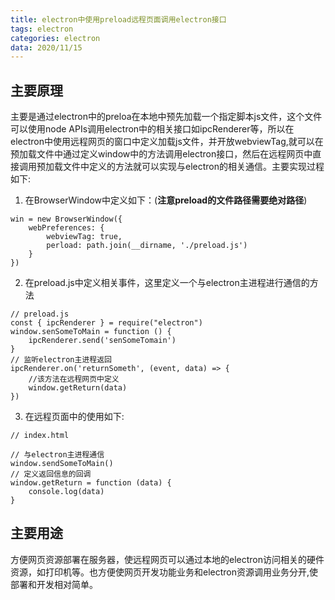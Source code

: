 ```yaml
---
title: electron中使用preload远程页面调用electron接口
tags: electron
categories: electron
data: 2020/11/15
---
```

## 主要原理
主要是通过electron中的preloa在本地中预先加载一个指定脚本js文件，这个文件可以使用node APIs调用electron中的相关接口如ipcRenderer等，所以在electron中使用远程网页的窗口中定义加载js文件，并开放webviewTag,就可以在预加载文件中通过定义window中的方法调用electron接口，然后在远程网页中直接调用预加载文件中定义的方法就可以实现与electron的相关通信。主要实现过程如下:
1. 在BrowserWindow中定义如下：(__注意preload的文件路径需要绝对路径__)
```
win = new BrowserWindow({
    webPreferences: {
        webviewTag: true,
        perload: path.join(__dirname, './preload.js')
    }
})
```
2. 在preload.js中定义相关事件，这里定义一个与electron主进程进行通信的方法
```
// preload.js
const { ipcRenderer } = require("electron")
window.senSomeToMain = function () {
    ipcRenderer.send('senSomeTomain')
}
// 监听electron主进程返回
ipcRenderer.on('returnSometh', (event, data) => {
    //该方法在远程网页中定义
    window.getReturn(data)
})

```
3. 在远程页面中的使用如下:
```
// index.html

// 与electron主进程通信
window.sendSomeToMain()
// 定义返回信息的回调
window.getReturn = function (data) {
    console.log(data)
}
```
## 主要用途
方便网页资源部署在服务器，使远程网页可以通过本地的electron访问相关的硬件资源，如打印机等。也方便使网页开发功能业务和electron资源调用业务分开,使部署和开发相对简单。

